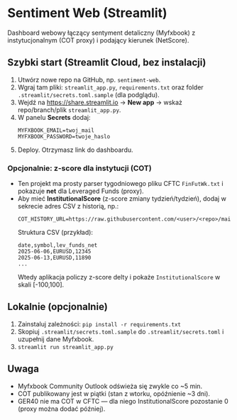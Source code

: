 # Sentiment Web (Streamlit)

Dashboard webowy łączący sentyment detaliczny (Myfxbook) z instytucjonalnym (COT proxy) i podający kierunek (NetScore).

## Szybki start (Streamlit Cloud, bez instalacji)

1. Utwórz nowe repo na GitHub, np. `sentiment-web`.
2. Wgraj tam pliki: `streamlit_app.py`, `requirements.txt` oraz folder `.streamlit/secrets.toml.sample` (dla podglądu).
3. Wejdź na https://share.streamlit.io → **New app** → wskaż repo/branch/plik `streamlit_app.py`.
4. W panelu **Secrets** dodaj:
   ```
   MYFXBOOK_EMAIL=twoj_mail
   MYFXBOOK_PASSWORD=twoje_haslo
   ```
5. Deploy. Otrzymasz link do dashboardu.

### Opcjonalnie: z-score dla instytucji (COT)
- Ten projekt ma prosty parser tygodniowego pliku CFTC `FinFutWk.txt` i pokazuje **net** dla Leveraged Funds (proxy).
- Aby mieć **InstitutionalScore** (z-score zmiany tydzień/tydzień), dodaj w sekrecie adres CSV z historią, np.:
  ```
  COT_HISTORY_URL=https://raw.githubusercontent.com/<user>/<repo>/main/cot_history.csv
  ```
  Struktura CSV (przykład):
  ```
  date,symbol,lev_funds_net
  2025-06-06,EURUSD,12345
  2025-06-13,EURUSD,11890
  ...
  ```
  Wtedy aplikacja policzy z-score delty i pokaże `InstitutionalScore` w skali [-100,100].

## Lokalnie (opcjonalnie)
1. Zainstaluj zależności: `pip install -r requirements.txt`
2. Skopiuj `.streamlit/secrets.toml.sample` do `.streamlit/secrets.toml` i uzupełnij dane Myfxbook.
3. `streamlit run streamlit_app.py`

## Uwaga
- Myfxbook Community Outlook odświeża się zwykle co ~5 min.
- COT publikowany jest w piątki (stan z wtorku, opóźnienie ~3 dni).
- GER40 nie ma COT w CFTC — dla niego InstitutionalScore pozostanie 0 (proxy można dodać później).
